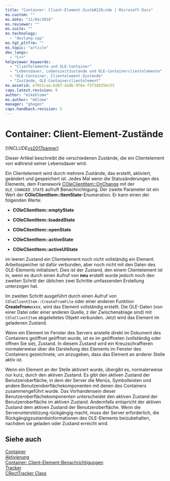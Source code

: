 ```yaml
---
title: "Container: Client-Element-Zust&#228;nde | Microsoft Docs"
ms.custom: ""
ms.date: "11/04/2016"
ms.reviewer: ""
ms.suite: ""
ms.technology: 
  - "devlang-cpp"
ms.tgt_pltfrm: ""
ms.topic: "article"
dev_langs: 
  - "C++"
helpviewer_keywords: 
  - "Clientelemente und OLE-Container"
  - "Lebensdauer, Lebenszeitzustände und OLE-Containerclientelemente"
  - "OLE-Container, Clientelement-Zustände"
  - "Zustände, OLE-Containerclientelement"
ms.assetid: e7021caa-bd07-4adb-976e-f5f3d025bc53
caps.latest.revision: 9
author: "mikeblome"
ms.author: "mblome"
manager: "ghogen"
caps.handback.revision: 5
---
```

# Container: Client-Element-Zust&#228;nde
[!INCLUDE[vs2017banner](../assembler/inline/includes/vs2017banner.md)]

Dieser Artikel beschreibt die verschiedenen Zustände, die ein Clientelement von während seiner Lebensdauer wird.  
  
 Ein Clientelement wird durch mehrere Zustände, das erstellt, aktiviert, geändert und gespeichert ist.  Jedes Mal wenn die Statusänderungen des Elements, dem Framework [COleClientItem::OnChange](../Topic/COleClientItem::OnChange.md) mit der `OLE_CHANGED_STATE` aufruft Benachrichtigung.  Der zweite Parameter ist ein Wert der **COleClientItem::ItemState**\-Enumeration.  Er kann einen der folgenden Werte:  
  
-   **COleClientItem::emptyState**  
  
-   **COleClientItem::loadedState**  
  
-   **COleClientItem::openState**  
  
-   **COleClientItem::activeState**  
  
-   **COleClientItem::activeUIState**  
  
 im leeren Zustand ein Clientelement noch nicht vollständig ein Element.  Arbeitsspeicher ist dafür verbunden, aber noch nicht mit den Daten des OLE\-Elements initialisiert.  Dies ist der Zustand, den einem Clientelement ist in, wenn es durch einen Aufruf von **neu** erstellt wurde jedoch noch den zweiten Schritt der üblichen zwei Schritte umfassenden Erstellung unterzogen hat.  
  
 Im zweiten Schritt ausgeführt durch einen Aufruf von `COleClientItem::CreateFromFile` oder einer anderen Funktion **CreateFrom***xxxx*, wird das Element vollständig erstellt.  Die OLE\-Daten \(von einer Datei oder einer anderen Quelle, z der Zwischenablage sind\) mit `COleClientItem` abgeleitetes Objekt verbunden.  Jetzt wird das Element im geladenen Zustand.  
  
 Wenn ein Element im Fenster des Servers anstelle direkt im Dokument des Containers geöffnet geöffnet wurde, ist es im geöffneten \(vollständig oder öffnen Sie sie\), Zustand.  In diesem Zustand wird ein Kreuzschraffieren normalerweise über die Darstellung des Elements im Fenster des Containers gezeichnete, um anzugeben, dass das Element an anderer Stelle aktiv ist.  
  
 Wenn ein Element an der Stelle aktiviert wurde, übergibt es, normalerweise nur kurz, durch den aktiven Zustand.  Es gibt den aktiven Zustand der Benutzeroberfläche, in dem der Server die Menüs, Symbolleisten und andere Benutzeroberflächekomponenten mit denen des Containers zusammengeführt wurde.  Das Vorhandensein dieser Benutzeroberflächekomponenten unterscheidet den aktiven Zustand der Benutzeroberfläche im aktiven Zustand.  Andernfalls entspricht der aktiven Zustand dem aktiven Zustand der Benutzeroberfläche.  Wenn die Serverunterstützung rückgängig macht, muss der Server erforderlich, die Rückgängigzustandsinformationen des OLE\-Elements beizubehalten, nachdem sie geladen oder Zustand erreicht wird.  
  
## Siehe auch  
 [Container](../mfc/containers.md)   
 [Aktivierung](../mfc/activation-cpp.md)   
 [Container: Client\-Element\-Benachrichtigungen](../mfc/containers-client-item-notifications.md)   
 [Tracker](../mfc/trackers.md)   
 [CRectTracker Class](../mfc/reference/crecttracker-class.md)